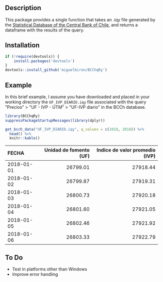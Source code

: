 
Description
-----------

This package provides a single function that takes an .iqy file generated by the [Statistical Database of the Central Bank of Chile](https://si3.bcentral.cl/Siete/secure/cuadros/home.aspx), and returns a dataframe with the results of the query.

Installation
------------

``` r
if (!require(devtools)) {
    install.packages('devtools')
}
devtools::install_github('miguelbiron/BCChqRy')
```

Example
-------

In this brief example, I assume you have downloaded and placed in your working directory the `UF_IVP_DIARIO.iqy` file associated with the query "Precios" &gt; "UF - IVP - UTM" &gt; "UF-IVP diario" in the BCCh database.

``` r
library(BCChqRy)
suppressPackageStartupMessages(library(dplyr))

get_bcch_data("UF_IVP_DIARIO.iqy", q_values = c(2018, 2018)) %>% 
  head() %>% 
  knitr::kable()
```

| FECHA      |  Unidad de fomento (UF)|  Indice de valor promedio (IVP)|
|:-----------|-----------------------:|-------------------------------:|
| 2018-01-01 |                26799.01|                        27918.44|
| 2018-01-02 |                26799.87|                        27919.31|
| 2018-01-03 |                26800.73|                        27920.18|
| 2018-01-04 |                26801.60|                        27921.05|
| 2018-01-05 |                26802.46|                        27921.92|
| 2018-01-06 |                26803.33|                        27922.79|

To Do
-----

-   Test in platforms other than Windows
-   Improve error handling
